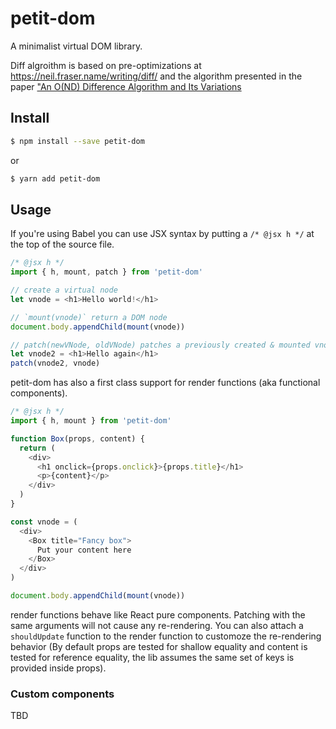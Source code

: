 # petit-dom

A minimalist virtual DOM library. 

Diff algroithm is based on pre-optimizations at
https://neil.fraser.name/writing/diff/ and the algorithm presented
in the paper ["An O(ND) Difference Algorithm and Its Variations](http://citeseerx.ist.psu.edu/viewdoc/download?doi=10.1.1.4.6927&rep=rep1&type=pdf)


## Install

```sh
$ npm install --save petit-dom
```

or

```sh
$ yarn add petit-dom
```

## Usage


If you're using Babel you can use JSX syntax by putting a `/* @jsx h */` at the top of the source file.

```js
/* @jsx h */
import { h, mount, patch } from 'petit-dom'

// create a virtual node
let vnode = <h1>Hello world!</h1>

// `mount(vnode)` return a DOM node 
document.body.appendChild(mount(vnode))

// patch(newVNode, oldVNode) patches a previously created & mounted vnode
let vnode2 = <h1>Hello again</h1>
patch(vnode2, vnode)
```

petit-dom has also a first class support for render functions (aka functional components).

```js
/* @jsx h */
import { h, mount } from 'petit-dom'

function Box(props, content) {
  return (
    <div>
      <h1 onclick={props.onclick}>{props.title}</h1>
      <p>{content}</p>
    </div>
  )
}

const vnode = (
  <div>
    <Box title="Fancy box">
      Put your content here
    </Box>
  </div>
)

document.body.appendChild(mount(vnode))
```

render functions behave like React pure components. Patching with the same
arguments will not cause any re-rendering. You can also attach a `shouldUpdate`
function to the render function to customoze the re-rendering behavior (By default
props are tested for shallow equality and content is tested for reference equality,
the lib assumes the same set of keys is provided inside props).


### Custom components

TBD
